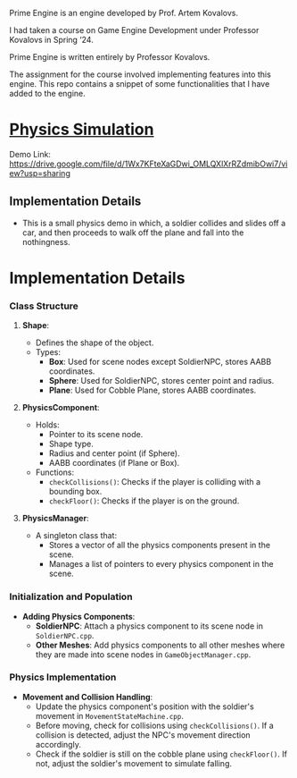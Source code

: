 
Prime Engine is an engine developed by Prof. Artem Kovalovs.

I had taken a course on Game Engine Development under Professor Kovalovs in Spring ‘24.

Prime Engine is written entirely by Professor Kovalovs. 

The assignment for the course involved implementing features into this engine. This repo contains a snippet of some functionalities that I have added to the engine.

# [Physics Simulation](https://drive.google.com/file/d/1Wx7KFteXaGDwi_OMLQXlXrRZdmibOwi7/view?usp=sharing)
Demo Link: https://drive.google.com/file/d/1Wx7KFteXaGDwi_OMLQXlXrRZdmibOwi7/view?usp=sharing
## Implementation Details
* This is a small physics demo in which, a soldier collides and slides off a car, and then proceeds to walk off the plane and fall into the nothingness.
# Implementation Details

### Class Structure

1. **Shape**:
    - Defines the shape of the object.
    - Types:
        - **Box**: Used for scene nodes except SoldierNPC, stores AABB coordinates.
        - **Sphere**: Used for SoldierNPC, stores center point and radius.
        - **Plane**: Used for Cobble Plane, stores AABB coordinates.

2. **PhysicsComponent**:
    - Holds:
        - Pointer to its scene node.
        - Shape type.
        - Radius and center point (if Sphere).
        - AABB coordinates (if Plane or Box).
    - Functions:
        - `checkCollisions()`: Checks if the player is colliding with a bounding box.
        - `checkFloor()`: Checks if the player is on the ground.

3. **PhysicsManager**:
    - A singleton class that:
        - Stores a vector of all the physics components present in the scene.
        - Manages a list of pointers to every physics component in the scene.

### Initialization and Population

* **Adding Physics Components**:
    - **SoldierNPC**: Attach a physics component to its scene node in `SoldierNPC.cpp`.
    - **Other Meshes**: Add physics components to all other meshes where they are made into scene nodes in `GameObjectManager.cpp`.

### Physics Implementation

* **Movement and Collision Handling**:
    - Update the physics component's position with the soldier's movement in `MovementStateMachine.cpp`.
    - Before moving, check for collisions using `checkCollisions()`. If a collision is detected, adjust the NPC's movement direction accordingly.
    - Check if the soldier is still on the cobble plane using `checkFloor()`. If not, adjust the soldier's movement to simulate falling.




